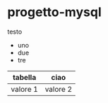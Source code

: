 # progetto-mysql

testo

- uno
- due
- tre

| tabella | ciao |
| --- | --- |
| valore 1 | valore 2 |
